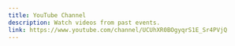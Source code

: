 ```yaml
---
title: YouTube Channel
description: Watch videos from past events.
link: https://www.youtube.com/channel/UCUhXR0BOgyqrS1E_Sr4PVjQ
---
```

